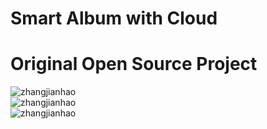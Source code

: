 # Smart Album with Cloud

# Original Open Source Project
![zhangjianhao](https://github.com/zhangjianhao/Album/blob/master/screenshot/1.png)<br/>
![zhangjianhao](https://github.com/zhangjianhao/Album/blob/master/screenshot/2.png)<br/>
![zhangjianhao](https://github.com/zhangjianhao/Album/blob/master/screenshot/3.png)<br/>
